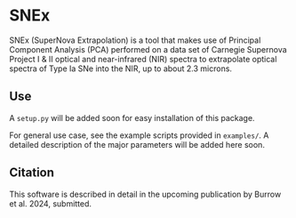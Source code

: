 # SNEx

SNEx (SuperNova Extrapolation) is a tool that makes use of Principal Component
Analysis (PCA) performed on a data set of Carnegie Supernova Project I & II
optical and near-infrared (NIR) spectra to extrapolate optical spectra of
Type Ia SNe into the NIR, up to about 2.3 microns.

## Use

A `setup.py` will be added soon for easy installation of this package.

For general use case, see the example scripts provided in `examples/`. A
detailed description of the major parameters will be added here soon.

## Citation

This software is described in detail in the upcoming publication by Burrow et
al. 2024, submitted.
